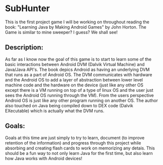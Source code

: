 # SubHunter
This is the first project game I will be working on throughout reading the book: "Learning Java by Making Android Games" by John Horton. The Game is similar to mine sweeper? I guess? We shall see!

## Description:
As far as I know now the goal of this game is to start to learn some of the basic interactions between Android DVM (Dalvik Virtual Machine) and Java/Java API's. The book depics Android as having an underlying DVM that runs as a part of Android OS. The DVM communicates with hardware and the Android OS to add a layer of abstraction between lower level machine code and the hardware on the device (just like any other OS except there is a VM running on top of a type of linux OS and the user just sees the Android OS running through the VM). From the users perspective Android OS is just like any other program running on another OS. The author also touched on Java being compiled down to DEX code (Dalvik EXecutable) which is actually what the DVM runs. 

## Goals:
Goals at this time are just simply to try to learn, document (to improve retention of the information) and progress through this project while absorbing and creating flash cards to work on memorizing any detais. This should be a fun way to not only learn Java for the first time, but also learn how Java works with Android devices!
